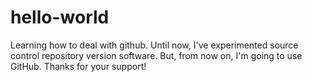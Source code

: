 # hello-world
Learning how to deal with github.
Until now, I've experimented source control repository version software. But, from now on, I'm going to use GitHub.
Thanks for your support!
